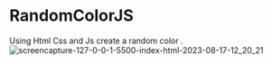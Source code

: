 # RandomColorJS
Using Html Css and Js create a random color .
![screencapture-127-0-0-1-5500-index-html-2023-08-17-12_20_21](https://github.com/Zaid2021info/RandomColorJS/assets/135250975/a10e7cfa-c0c0-4ac5-ad28-9db38760039d)
